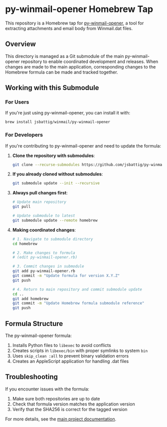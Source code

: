 # py-winmail-opener Homebrew Tap

This repository is a Homebrew tap for [py-winmail-opener](https://github.com/jsbattig/py-winmail-opener), a tool for extracting attachments and email body from Winmail.dat files.

## Overview

This directory is managed as a Git submodule of the main py-winmail-opener repository to enable coordinated development and releases. When changes are made to the main application, corresponding changes to the Homebrew formula can be made and tracked together.

## Working with this Submodule

### For Users

If you're just using py-winmail-opener, you can install it with:

```bash
brew install jsbattig/winmail/py-winmail-opener
```

### For Developers

If you're contributing to py-winmail-opener and need to update the formula:

1. **Clone the repository with submodules**:
   ```bash
   git clone --recurse-submodules https://github.com/jsbattig/py-winmail-opener.git
   ```

2. **If you already cloned without submodules**:
   ```bash
   git submodule update --init --recursive
   ```

3. **Always pull changes first**:
   ```bash
   # Update main repository
   git pull
   
   # Update submodule to latest
   git submodule update --remote homebrew
   ```

4. **Making coordinated changes**:
   ```bash
   # 1. Navigate to submodule directory
   cd homebrew
   
   # 2. Make changes to formula
   # (edit py-winmail-opener.rb)
   
   # 3. Commit changes in submodule
   git add py-winmail-opener.rb
   git commit -m "Update formula for version X.Y.Z"
   git push
   
   # 4. Return to main repository and commit submodule update
   cd ..
   git add homebrew
   git commit -m "Update Homebrew formula submodule reference"
   git push
   ```

## Formula Structure

The py-winmail-opener formula:

1. Installs Python files to `libexec` to avoid conflicts
2. Creates scripts in `libexec/bin` with proper symlinks to system `bin`
3. Uses `skip_clean :all` to prevent binary validation errors
4. Creates an AppleScript application for handling .dat files

## Troubleshooting

If you encounter issues with the formula:

1. Make sure both repositories are up to date
2. Check that formula version matches the application version
3. Verify that the SHA256 is correct for the tagged version

For more details, see the [main project documentation](https://github.com/jsbattig/py-winmail-opener).
